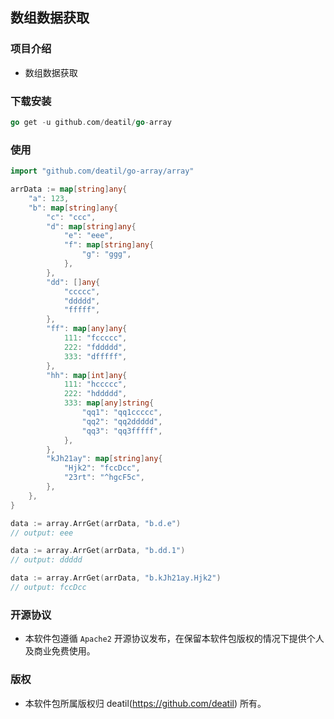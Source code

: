 ## 数组数据获取


### 项目介绍

*  数组数据获取


### 下载安装

~~~go
go get -u github.com/deatil/go-array
~~~


### 使用

~~~go
import "github.com/deatil/go-array/array"

arrData := map[string]any{
    "a": 123,
    "b": map[string]any{
        "c": "ccc",
        "d": map[string]any{
            "e": "eee",
            "f": map[string]any{
                "g": "ggg",
            },
        },
        "dd": []any{
            "ccccc",
            "ddddd",
            "fffff",
        },
        "ff": map[any]any{
            111: "fccccc",
            222: "fddddd",
            333: "dfffff",
        },
        "hh": map[int]any{
            111: "hccccc",
            222: "hddddd",
            333: map[any]string{
                "qq1": "qq1ccccc",
                "qq2": "qq2ddddd",
                "qq3": "qq3fffff",
            },
        },
        "kJh21ay": map[string]any{
            "Hjk2": "fccDcc",
            "23rt": "^hgcF5c",
        },
    },
}

data := array.ArrGet(arrData, "b.d.e")
// output: eee

data := array.ArrGet(arrData, "b.dd.1")
// output: ddddd

data := array.ArrGet(arrData, "b.kJh21ay.Hjk2")
// output: fccDcc
~~~


### 开源协议

*  本软件包遵循 `Apache2` 开源协议发布，在保留本软件包版权的情况下提供个人及商业免费使用。


### 版权

*  本软件包所属版权归 deatil(https://github.com/deatil) 所有。
